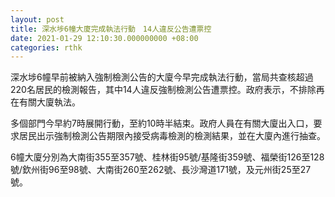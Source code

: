```yaml
---
layout: post
title: 深水埗6幢大廈完成執法行動　14人違反公告遭票控
date: 2021-01-29 12:10:30.000000000 +08:00
categories: rthk
---
```


深水埗6幢早前被納入強制檢測公告的大廈今早完成執法行動，當局共查核超過220名居民的檢測報告，其中14人違反強制檢測公告遭票控。政府表示，不排除再在有關大廈執法。

多個部門今早約7時展開行動，至約10時半結束。政府人員在有關大廈出入口，要求居民出示強制檢測公告期限內接受病毒檢測的檢測結果，並在大廈內進行抽查。

6幢大廈分別為大南街355至357號、桂林街95號/基隆街359號、福榮街126至128號/欽州街96至98號、大南街260至262號、長沙灣道171號，及元州街25至27號。

